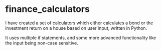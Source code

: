 # finance_calculators
I have created a set of calculators which either calculates a bond or the investment return on a house based on user input, written in Python. 

It uses multiple if statements, and some more advanced functionality like the input being non-case sensitive. 
